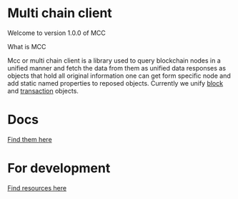 # Multi chain client

Welcome to version 1.0.0 of MCC

What is MCC

Mcc or multi chain client is a library used to query blockchain nodes in a unified manner and fetch the data from them as unified data responses as objects that hold all original information one can get form specific node and add static named properties to reposed objects.
Currently we unify [block](./blockObjects/BlockObject.md) and [transaction](./transactionObjects/TransactionObject.md) objects. 

# Docs

[Find them here](./docs/README.md)

# For development

[Find resources here](./docs/forDeveloment.md)
